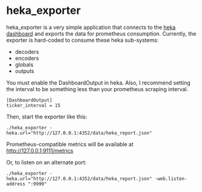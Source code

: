 # heka_exporter
heka_exporter is a very simple application that connects to the [heka dashboard](https://hekad.readthedocs.org/en/latest/config/outputs/dashboard.html) and exports the data
for prometheus consumption. Currently, the exporter is hard-coded to consume these heka sub-systems:
* decoders
* encoders
* globals
* outputs

You must enable the DashboardOutput in heka. Also, I recommend setting the interval to be something less
than your prometheus scraping interval.
```
[DashboardOutput]
ticker_interval = 15
```
Then, start the exporter like this:
```
./heka_exporter -heka.url="http://127.0.0.1:4352/data/heka_report.json"
```
Prometheus-compatible metrics will be available at http://127.0.0.1:9111/metrics

Or, to listen on an alternate port:
```
./heka_exporter -heka.url="http://127.0.0.1:4352/data/heka_report.json" -web.listen-address ":9999"
```
